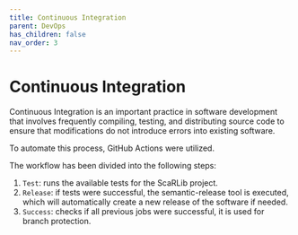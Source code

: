 ```yaml
---
title: Continuous Integration
parent: DevOps
has_children: false
nav_order: 3
---
```


# Continuous Integration

Continuous Integration is an important practice in software development that involves frequently compiling, testing, and distributing source code to ensure that modifications do not introduce errors into existing software.

To automate this process, GitHub Actions were utilized.

The workflow has been divided into the following steps:
 1. `Test`: runs the available tests for the ScaRLib project.
 2. `Release`: if tests were successful, the semantic-release tool is executed, which will automatically create a new release of the software if needed. 
 3. `Success`: checks if all previous jobs were successful, it is used for branch protection.